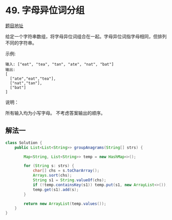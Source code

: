 # 49. 字母异位词分组

[题目地址](https://leetcode-cn.com/problems/group-anagrams)

给定一个字符串数组，将字母异位词组合在一起。字母异位词指字母相同，但排列不同的字符串。

示例:

```
输入: ["eat", "tea", "tan", "ate", "nat", "bat"]
输出:
[
  ["ate","eat","tea"],
  ["nat","tan"],
  ["bat"]
]
```

说明：

所有输入均为小写字母。
不考虑答案输出的顺序。


## 解法一

```Java
class Solution {
    public List<List<String>> groupAnagrams(String[] strs) {

        Map<String, List<String>> temp = new HashMap<>();

        for (String s: strs) {
            char[] chs = s.toCharArray();
            Arrays.sort(chs);
            String s1 = String.valueOf(chs);
            if (!temp.containsKey(s1)) temp.put(s1, new ArrayList<>());
            temp.get(s1).add(s);
        }

        return new ArrayList(temp.values());
    }
}
```